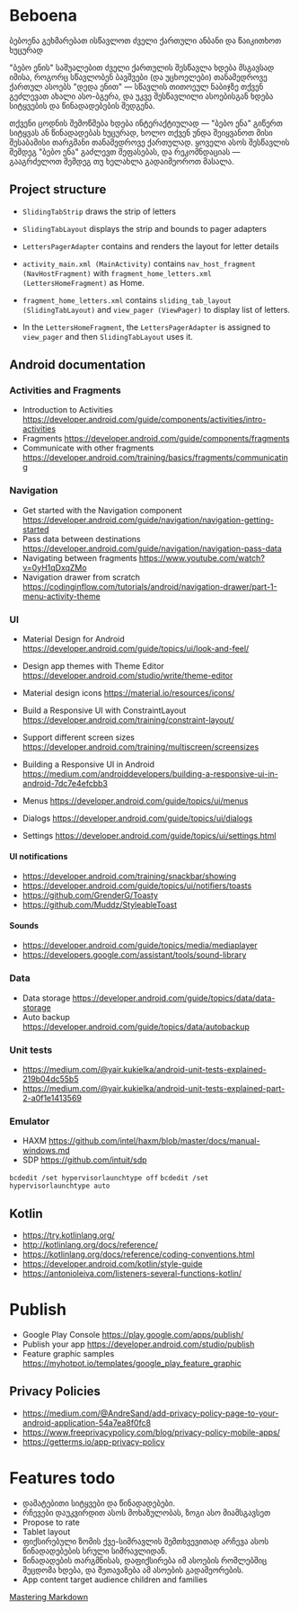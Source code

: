 # Beboena

ბებოენა გეხმარებათ ისწავლოთ ძველი ქართული ანბანი და წაიკითხოთ ხუცურად

"ბებო ენის" საშუალებით ძველი ქართულის შესწავლა ხდება მსგავსად იმისა, როგორც სწავლობენ ბავშვები (და უცხოელები) თანამედროვე ქართულ ასოებს "დედა ენით" — სწავლის თითოეულ ნაბიჯზე თქვენ გეძლევათ ახალი ასო-ბგერა, და უკვე შესწავლილი ასოებისგან ხდება სიტყვების და წინადადებების შედგენა.

თქვენი ცოდნის შემოწმება ხდება ინტერაქტიულად — "ბებო ენა" გიწერთ სიტყვას ან წინადადებას ხუცურად, ხოლო თქვენ უნდა შეიყვანოთ მისი შესაბამისი თარგმანი თანამედროვე ქართულად. ყოველი ასოს შესწავლის შემდეგ "ბებო ენა" გაძლევთ შეფასებას, და რეკომნდაციას — გააგრძელოთ შემდეგ თუ ხელახლა გადაიმეოროთ მასალა.

## Project structure

- `SlidingTabStrip` draws the strip of letters
- `SlidingTabLayout` displays the strip and bounds to pager adapters
- `LettersPagerAdapter` contains and renders the layout for letter details

- `activity_main.xml (MainActivity)` contains `nav_host_fragment (NavHostFragment)` with `fragment_home_letters.xml (LettersHomeFragment)` as Home.
- `fragment_home_letters.xml` contains `sliding_tab_layout (SlidingTabLayout)` and `view_pager (ViewPager)` to display list of letters.
- In the `LettersHomeFragment`, the `LettersPagerAdapter` is assigned to `view_pager` and then `SlidingTabLayout` uses it.

## Android documentation

### Activities and Fragments

- Introduction to Activities                    https://developer.android.com/guide/components/activities/intro-activities
- Fragments                                     https://developer.android.com/guide/components/fragments
- Communicate with other fragments              https://developer.android.com/training/basics/fragments/communicating

### Navigation

- Get started with the Navigation component     https://developer.android.com/guide/navigation/navigation-getting-started
- Pass data between destinations                https://developer.android.com/guide/navigation/navigation-pass-data
- Navigating between fragments                  https://www.youtube.com/watch?v=0yH1qDxqZMo
- Navigation drawer from scratch                https://codinginflow.com/tutorials/android/navigation-drawer/part-1-menu-activity-theme

### UI

- Material Design for Android                   https://developer.android.com/guide/topics/ui/look-and-feel/
- Design app themes with Theme Editor           https://developer.android.com/studio/write/theme-editor
- Material design icons                         https://material.io/resources/icons/

- Build a Responsive UI with ConstraintLayout   https://developer.android.com/training/constraint-layout/

- Support different screen sizes                https://developer.android.com/training/multiscreen/screensizes
- Building a Responsive UI in Android           https://medium.com/androiddevelopers/building-a-responsive-ui-in-android-7dc7e4efcbb3

- Menus                                         https://developer.android.com/guide/topics/ui/menus
- Dialogs                                       https://developer.android.com/guide/topics/ui/dialogs

- Settings                                      https://developer.android.com/guide/topics/ui/settings.html

#### UI notifications

- https://developer.android.com/training/snackbar/showing
- https://developer.android.com/guide/topics/ui/notifiers/toasts
- https://github.com/GrenderG/Toasty
- https://github.com/Muddz/StyleableToast

#### Sounds

- https://developer.android.com/guide/topics/media/mediaplayer
- https://developers.google.com/assistant/tools/sound-library

### Data

- Data storage                                  https://developer.android.com/guide/topics/data/data-storage
- Auto backup                                   https://developer.android.com/guide/topics/data/autobackup

### Unit tests

- https://medium.com/@yair.kukielka/android-unit-tests-explained-219b04dc55b5
- https://medium.com/@yair.kukielka/android-unit-tests-explained-part-2-a0f1e1413569

### Emulator

- HAXM  https://github.com/intel/haxm/blob/master/docs/manual-windows.md
- SDP   https://github.com/intuit/sdp

`bcdedit /set hypervisorlaunchtype off`
`bcdedit /set hypervisorlaunchtype auto`

## Kotlin

- https://try.kotlinlang.org/
- http://kotlinlang.org/docs/reference/
- https://kotlinlang.org/docs/reference/coding-conventions.html
- https://developer.android.com/kotlin/style-guide
- https://antonioleiva.com/listeners-several-functions-kotlin/

Publish
==============================

- Google Play Console                           https://play.google.com/apps/publish/
- Publish your app                              https://developer.android.com/studio/publish
- Feature graphic samples                       https://myhotpot.io/templates/google_play_feature_graphic

Privacy Policies
------------------------------

- https://medium.com/@AndreSand/add-privacy-policy-page-to-your-android-application-54a7ea8f0fc8
- https://www.freeprivacypolicy.com/blog/privacy-policy-mobile-apps/
- https://getterms.io/app-privacy-policy


Features todo
==============================

- დამატებითი სიტყვები და წინადადებები.
- რჩევები დაუკვირდით ასოს მოხაზულობას, ზოგი ასო მიამსგავსეთ
- Propose to rate
- Tablet layout
- ფიქსირებული ზომის ქვე-სიმრავლის შემთხვევითად არჩევა ასოს წინადადებების სრული სიმრავლიდან.
- წინადადების თარგმნისას, დაფიქსირება იმ ასოების რომლებშიც შეცდომა ხდება, და შეთავაზება ამ ასოების გადამეორების.
- App content target audience children and families

[Mastering Markdown](https://guides.github.com/features/mastering-markdown/)